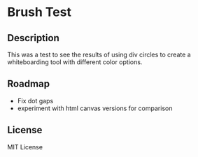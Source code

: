 # Brush Test

## Description
This was a test to see the results of using div circles to create a whiteboarding tool with different color options.

##  Roadmap
 - Fix dot gaps
 - experiment with html canvas versions for comparison

## License
MIT License
  